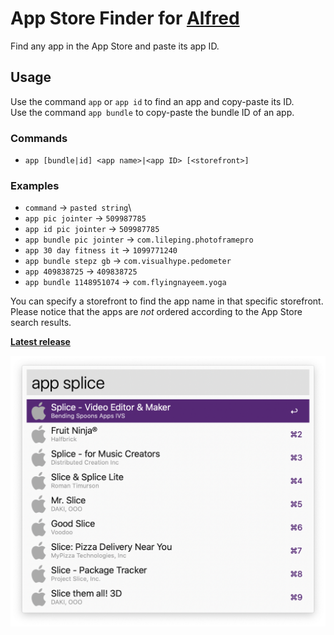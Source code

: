 App Store Finder for [Alfred](http://www.alfredapp.com)
=============================

Find any app in the App Store and paste its app ID.

## Usage

Use the command `app` or `app id` to find an app and copy-paste its ID.\
Use the command `app bundle` to copy-paste the bundle ID of an app.

### Commands
* `app [bundle|id] <app name>|<app ID> [<storefront>]`

### Examples
* `command` -> `pasted string`\
* `app pic jointer` -> `509987785`
* `app id pic jointer` -> `509987785`
* `app bundle pic jointer` -> `com.lileping.photoframepro`
* `app 30 day fitness it` -> `1099771240`
* `app bundle stepz gb` -> `com.visualhype.pedometer`
* `app 409838725` -> `409838725`
* `app bundle 1148951074` -> `com.flyingnayeem.yoga`

You can specify a storefront to find the app name in that specific storefront. Please notice that the apps are _not_ ordered according to the App Store search results.

**[Latest release](https://github.com/pinuz95/alfred-app-store-finder/releases)**

![Workflow Screenshot](screenshot.png)
